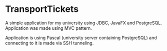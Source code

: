 # TransportTickets
A simple application for my university using JDBC, JavaFX and PostgreSQL. Application was made using MVC pattern.

Application is using Pascal (university server containing PostgreSQL) and connecting to it is made via SSH tunneling.
